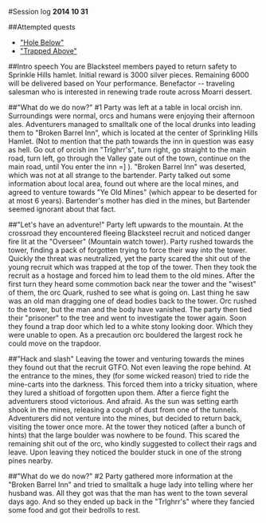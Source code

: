 #Session log
__2014 10 31__

##Attempted quests
  * ["Hole Below"](./01_Hole_Below.md)
  * ["Trapped Above"](./01_Trapped_Above.md)

##Intro speech
  You are Blacksteel members payed to return safety to Sprinkle Hills hamlet.
  Initial reward is 3000 silver pieces. Remaining 6000 will be delivered based
  on Your performance. Benefactor -- traveling salesman who is interested in
  renewing trade route across Moarri dessert.

##"What do we do now?" #1
  Party was left at a table in local orcish inn. Surroundings were normal, orcs
  and humans were enjoying their afternoon ales. Adventurers managed to smalltalk
  one of the local drunks into leading them to "Broken Barrel Inn", which is
  located at the center of Sprinkling Hills Hamlet. (Not to mention that the path
  towards the inn in question was easy as hell. Go out of orcish inn "Trlghrr's",
  turn right, go straight to the main road, turn left, go through the Valley gate
  out of the town, continue on the main road, until You enter the inn =] ).
  "Broken Barrel Inn" was deserted, which was not at all strange to the bartender.
  Party talked out some information about local area, found out where are the
  local mines, and agreed to venture towards "Ye Old Mines" (which appear to be
  deserted for at most 6 years). Bartender's mother has died in the mines, but
  Bartender seemed ignorant about that fact.

##"Let's have an adventure!"
  Party left upwards to the mountain. At the crossroad they encountered fleeing
  Blacksteel recruit and noticed danger fire lit at the "Overseer" (Mountain
  watch tower). Party rushed towards the tower, finding a pack of forgotten
  trying to force their way into the tower. Quickly the threat was neutralized,
  yet the party scared the shit out of the young recruit which was trapped at
  the top of the tower. Then they took the recruit as a hostage and forced him
  to lead them to the old mines. After the first turn they heard some commotion
  back near the tower and the "wisest" of them, the orc Quark, rushed to see
  what is going on. Last thing he saw was an old man dragging one of dead bodies
  back to the tower. Orc rushed to the tower, but the man and the body have
  vanished. The party then tied their "prisoner" to the tree and went to investigate
  the tower again. Soon they found a trap door which led to a white stony looking
  door. Which they were unable to open. As a precaution orc bouldered the largest
  rock he could move on the trapdoor.

##"Hack and slash"
  Leaving the tower and venturing towards the mines they found out that the recruit
  GTFO. Not even leaving the rope behind. At the entrance to the mines, they
  (for some wicked reason) tried to ride the mine-carts into the darkness.
  This forced them into a tricky situation, where they lured a shitload of forgotten
  upon them. After a fierce fight the adventurers stood victorious. And afraid.
  As the sun was setting earth shook in the mines, releasing a cough of dust from one
  of the tunnels. Adventurers did not venture into the mines, but decided to return
  back, visiting the tower once more. At the tower they noticed (after a bunch of
  hints) that the large boulder was nowhere to be found. This scared the remaining
  shit out of the orc, who kindly suggested to collect their rags and leave.
  Upon leaving they noticed the boulder stuck in one of the strong pines nearby.

##"What do we do now?" #2
  Party gathered more information at the "Broken Barrel Inn" and tried to smalltalk
  a huge lady into telling where her husband was. All they got was that the man has
  went to the town several days ago. And so they ended up back in the "Trlghrr's" 
  where they fancied some food and got their bedrolls to rest.

